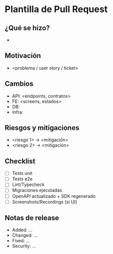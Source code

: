 # Plantilla de Pull Request

## ¿Qué se hizo?
- <resumen>

## Motivación
- <problema / user story / ticket>

## Cambios
- API: <endpoints, contratos>
- FE: <screens, estados>
- DB: <migraciones Prisma>
- Infra: <si aplica>

## Riesgos y mitigaciones
- <riesgo 1> → <mitigación>
- <riesgo 2> → <mitigación>

## Checklist
- [ ] Tests unit
- [ ] Tests e2e
- [ ] Lint/Typecheck
- [ ] Migraciones ejecutadas
- [ ] OpenAPI actualizado + SDK regenerado
- [ ] Screenshots/Recordings (si UI)

## Notas de release
- Added: …
- Changed: …
- Fixed: …
- Security: …
